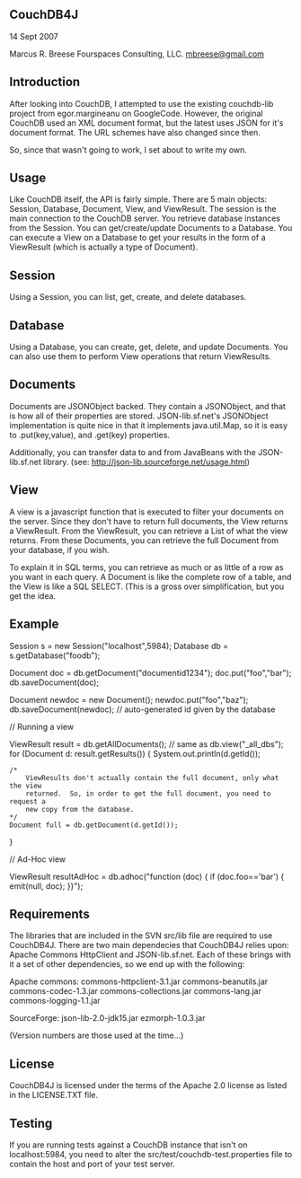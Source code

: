 CouchDB4J
---------
14 Sept 2007

Marcus R. Breese
Fourspaces Consulting, LLC.
mbreese@gmail.com


Introduction
------------
After looking into CouchDB, I attempted to use the existing couchdb-lib project from
egor.margineanu on GoogleCode.  However, the original CouchDB used an XML document 
format, but the latest uses JSON for it's document format.  The URL schemes have also 
changed since then.

So, since that wasn't going to work, I set about to write my own.

Usage
-----
Like CouchDB itself, the API is fairly simple.  There are 5 main objects:
Session, Database, Document, View, and ViewResult.  The session is the main connection 
to the CouchDB server.  You retrieve database instances from the Session.  You can
get/create/update Documents to a Database.  You can execute a View on a Database
to get your results in the form of a ViewResult (which is actually a type of Document).

Session
-------
Using a Session, you can list, get, create, and delete databases.

Database
--------
Using a Database, you can create, get, delete, and update Documents.  You can also
use them to perform View operations that return ViewResults.

Documents
---------
Documents are JSONObject backed.  They contain a JSONObject, and that is how all of their
properties are stored.  JSON-lib.sf.net's JSONObject implementation is quite nice in that
it implements java.util.Map, so it is easy to .put(key,value), and .get(key) properties.

Additionally, you can transfer data to and from JavaBeans with the JSON-lib.sf.net library.
(see: http://json-lib.sourceforge.net/usage.html)

View
----
A view is a javascript function that is executed to filter your documents on the server.  Since
they don't have to return full documents, the View returns a ViewResult.  From the ViewResult, you can
retrieve a List<Document> of what the view returns.  From these Documents, you can retrieve the full 
Document from your database, if you wish.

To explain it in SQL terms, you can retrieve as much or as little of a row as you want in each query.
A Document is like the complete row of a table, and the View is like a SQL SELECT. (This is a gross
over simplification, but you get the idea.



Example
-------
Session s = new Session("localhost",5984);
Database db = s.getDatabase("foodb");

Document doc = db.getDocument("documentid1234");
doc.put("foo","bar");
db.saveDocument(doc);

Document newdoc = new Document();
newdoc.put("foo","baz");
db.saveDocument(newdoc); // auto-generated id given by the database

// Running a view

ViewResult result = db.getAllDocuments(); // same as db.view("_all_dbs");
for (Document d: result.getResults()) {
	System.out.println(d.getId());

	/*
		ViewResults don't actually contain the full document, only what the view
		returned.  So, in order to get the full document, you need to request a
		new copy from the database.
	*/
	Document full = db.getDocument(d.getId());
}

// Ad-Hoc view

ViewResult resultAdHoc = db.adhoc("function (doc) { if (doc.foo=='bar') { emit(null, doc); }}");

Requirements
------------
The libraries that are included in the SVN src/lib file are required to use CouchDB4J.
There are two main dependecies that CouchDB4J relies upon: Apache Commons HttpClient and
JSON-lib.sf.net.  Each of these brings with it a set of other dependencies, so we end up
with the following:

Apache commons:
commons-httpclient-3.1.jar
commons-beanutils.jar
commons-codec-1.3.jar
commons-collections.jar
commons-lang.jar
commons-logging-1.1.jar

SourceForge:
json-lib-2.0-jdk15.jar
ezmorph-1.0.3.jar

(Version numbers are those used at the time...)

License
-------
CouchDB4J is licensed under the terms of the Apache 2.0 license as listed in the 
LICENSE.TXT file.

Testing
---------
If you are running tests against a CouchDB instance that isn't on localhost:5984, you need to alter the
src/test/couchdb-test.properties file to contain the host and port of your test server.
